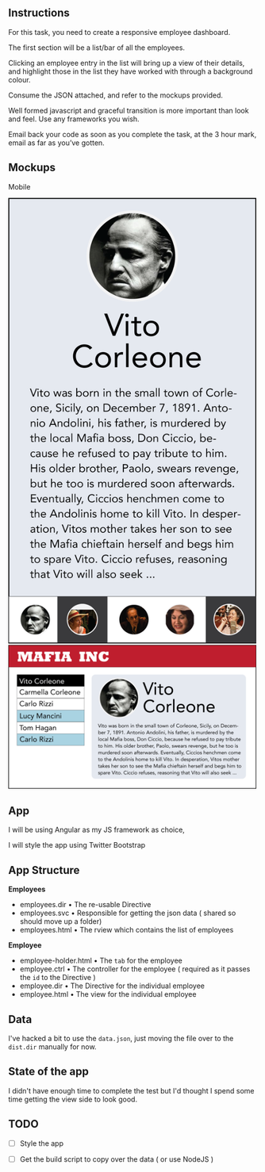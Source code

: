## Instructions

For this task, you need to create a responsive employee dashboard.

The first section will be a list/bar of all the employees.

Clicking an employee entry in the list will bring up a view of their details, and highlight those in the list they have worked with through a background colour.

Consume the JSON attached, and refer to the mockups provided.

Well formed javascript and graceful transition is more important than look and feel. Use any frameworks you wish.

Email back your code as soon as you complete the task, at the 3 hour mark, email as far as you’ve gotten.

## Mockups

<div>
 <p>Mobile</p>
 <img src="./design/mobile-layout.png" alt="mobile-layout" width="500">
</div>
<div>
  <img src="./design/web-layout.png" alt="web-layout" width="500">
</div>

## App

I will be using Angular as my JS framework as choice,

I will style the app using Twitter Bootstrap

## App Structure

**Employees**
- employees.dir • The re-usable Directive
- employees.svc • Responsible for getting the json data ( shared so should move up a folder)
- employees.html • The rview which contains the list of employees


**Employee**
- employee-holder.html • The `tab` for the employee
- employee.ctrl • The controller for the employee ( required as it passes the `id` to the Directive )
- employee.dir • The Directive for the individual employee
- employee.html • The view for the individual employee

## Data

I've hacked a bit to use the `data.json`, just moving the file over to the `dist.dir` manually for now.

## State of the app

I didn't have enough time to complete the test but I'd thought I spend some time getting the view side to look good.

## TODO

* [ ] Style the app

* [ ] Get the build script to copy over the data ( or use NodeJS )
